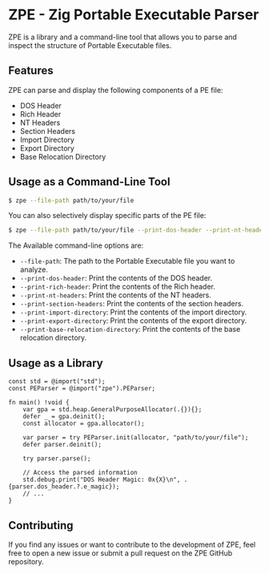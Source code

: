 # ZPE - Zig Portable Executable Parser

ZPE is a library and a command-line tool that allows you to parse and inspect the structure of Portable Executable files.

## Features

ZPE can parse and display the following components of a PE file:

- DOS Header
- Rich Header
- NT Headers
- Section Headers
- Import Directory
- Export Directory
- Base Relocation Directory

## Usage as a Command-Line Tool

```sh
$ zpe --file-path path/to/your/file
```

You can also selectively display specific parts of the PE file:

```sh
$ zpe --file-path path/to/your/file --print-dos-header --print-nt-headers
```

The Available command-line options are:

- `--file-path`: The path to the Portable Executable file you want to analyze.
- `--print-dos-header`: Print the contents of the DOS header.
- `--print-rich-header`: Print the contents of the Rich header.
- `--print-nt-headers`: Print the contents of the NT headers.
- `--print-section-headers`: Print the contents of the section headers.
- `--print-import-directory`: Print the contents of the import directory.
- `--print-export-directory`: Print the contents of the export directory.
- `--print-base-relocation-directory`: Print the contents of the base relocation directory.

## Usage as a Library

```zig
const std = @import("std");
const PEParser = @import("zpe").PEParser;

fn main() !void {
    var gpa = std.heap.GeneralPurposeAllocator(.{}){};
    defer _ = gpa.deinit();
    const allocator = gpa.allocator();

    var parser = try PEParser.init(allocator, "path/to/your/file");
    defer parser.deinit();

    try parser.parse();

    // Access the parsed information
    std.debug.print("DOS Header Magic: 0x{X}\n", .{parser.dos_header.?.e_magic});
    // ...
}
```

## Contributing

If you find any issues or want to contribute to the development of ZPE, feel free to open a new issue or submit a pull request on the ZPE GitHub repository. 
